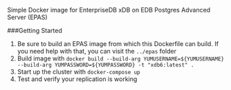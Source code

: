 Simple Docker image for EnterpriseDB xDB on EDB Postgres Advanced Server (EPAS)

###Getting Started
1. Be sure to build an EPAS image from which this Dockerfile can build.  If you need help with that, you can visit the `../epas` folder
1. Build image with `docker build --build-arg YUMUSERNAME=${YUMUSERNAME} --build-arg YUMPASSWORD=${YUMPASSWORD} -t "xdb6:latest" .`
1. Start up the cluster with `docker-compose up`
1. Test and verify your replication is working
